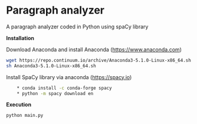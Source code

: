 # Paragraph analyzer
A paragraph analyzer coded in Python using spaCy library

**Installation**

Download Anaconda and install Anaconda (https://www.anaconda.com)
```bash
wget https://repo.continuum.io/archive/Anaconda3-5.1.0-Linux-x86_64.sh
sh Anaconda3-5.1.0-Linux-x86_64.sh
```

Install SpaCy library via anaconda (https://spacy.io)
```bash
    * conda install -c conda-forge spacy
    * python -m spacy download en
```

**Execution**
```bash
python main.py
```